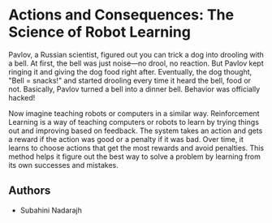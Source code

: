 # Actions and Consequences: The Science of Robot Learning


Pavlov, a Russian scientist, figured out you can trick a dog into drooling with a bell. At first, the bell was just noise—no drool, no reaction. But Pavlov kept ringing it and giving the dog food right after. Eventually, the dog thought, "Bell = snacks!" and started drooling every time it heard the bell, food or not. Basically, Pavlov turned a bell into a dinner bell. Behavior was officially hacked!

Now imagine teaching robots or computers in a similar way. Reinforcement Learning is a way of teaching computers or robots to learn by trying things out and improving based on feedback. The system takes an action and gets a reward if the action was good or a penalty if it was bad. Over time, it learns to choose actions that get the most rewards and avoid penalties. This method helps it figure out the best way to solve a problem by learning from its own successes and mistakes.
## Authors
- Subahini Nadarajh
